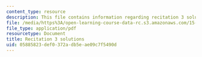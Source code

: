 ```yaml
---
content_type: resource
description: This file contains information regarding recitation 3 solutions.
file: /media/https%3A/open-learning-course-data-rc.s3.amazonaws.com/15-053-optimization-methods-in-management-science-spring-2013/05885823def0372adb5eae09c7f5490d_MIT15_053S13_rec03sol.pdf
file_type: application/pdf
resourcetype: Document
title: Recitation 3 solutions
uid: 05885823-def0-372a-db5e-ae09c7f5490d
---
```

